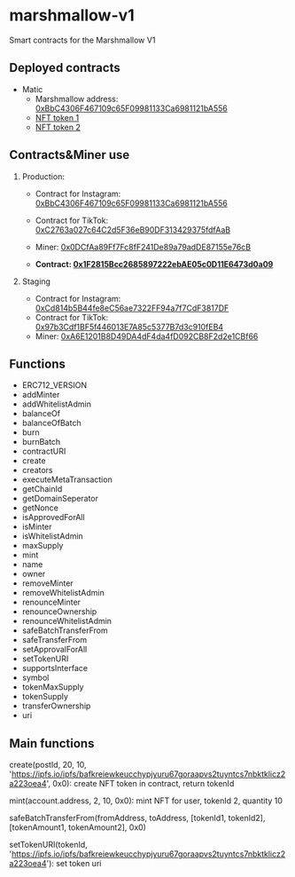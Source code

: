 # marshmallow-v1

Smart contracts for the Marshmallow V1

## Deployed contracts

- Matic
  - Marshmallow address: [0xBbC4306F467109c65F09981133Ca6981121bA556](https://explorer-mainnet.maticvigil.com/address/0xBbC4306F467109c65F09981133Ca6981121bA556)
  - [NFT token 1](https://opensea.io/assets/matic/0xBbC4306F467109c65F09981133Ca6981121bA556/1)
  - [NFT token 2](https://opensea.io/assets/matic/0xBbC4306F467109c65F09981133Ca6981121bA556/2)

## Contracts&Miner use

1. Production:
    - Contract for Instagram: [0xBbC4306F467109c65F09981133Ca6981121bA556](https://polygonscan.com/address/0xBbC4306F467109c65F09981133Ca6981121bA556)
    - Contract for TikTok: [0xC2763a027c64C2d5F36eB90DF313429375fdfAaB](https://polygonscan.com/address/0xC2763a027c64C2d5F36eB90DF313429375fdfAaB)
    - Miner: [0x0DCfAa89Ff7Fc8fF241De89a79adDE87155e76cB](https://polygonscan.com/address/0x0DCfAa89Ff7Fc8fF241De89a79adDE87155e76cB)

    - **Contract: [0x1F2815Bcc2685897222ebAE05c0D11E6473d0a09](https://polygonscan.com/address/0x1F2815Bcc2685897222ebAE05c0D11E6473d0a09)**

2. Staging
    - Contract for Instagram: [0xCd814b5B44fe8eC56ae7322FF94a7f7CdF3817DF](https://polygonscan.com/address/0xCd814b5B44fe8eC56ae7322FF94a7f7CdF3817DF)
    - Contract for TikTok: [0x97b3Cdf1BF5f446013E7A85c5377B7d3c910fEB4](https://polygonscan.com/address/0x97b3Cdf1BF5f446013E7A85c5377B7d3c910fEB4)
    - Miner: [0xA6E1201B8D49DA4dF4da4fD092CB8F2d2e1CBf66](https://polygonscan.com/address/0xA6E1201B8D49DA4dF4da4fD092CB8F2d2e1CBf66)


## Functions

- ERC712_VERSION
- addMinter
- addWhitelistAdmin
- balanceOf
- balanceOfBatch
- burn
- burnBatch
- contractURI
- create
- creators
- executeMetaTransaction
- getChainId
- getDomainSeperator
- getNonce
- isApprovedForAll
- isMinter
- isWhitelistAdmin
- maxSupply
- mint
- name
- owner
- removeMinter
- removeWhitelistAdmin
- renounceMinter
- renounceOwnership
- renounceWhitelistAdmin
- safeBatchTransferFrom
- safeTransferFrom
- setApprovalForAll
- setTokenURI
- supportsInterface
- symbol
- tokenMaxSupply
- tokenSupply
- transferOwnership
- uri

## Main functions

create(postId, 20, 10, 'https://ipfs.io/ipfs/bafkreiewkeucchypjyuru67goraapvs2tuyntcs7nbktklicz2a223oea4', 0x0): create NFT token in contract, return tokenId

mint(account.address, 2, 10, 0x0): mint NFT for user, tokenId 2, quantity 10

safeBatchTransferFrom(fromAddress, toAddress, [tokenId1, tokenId2], [tokenAmount1, tokenAmount2], 0x0)

setTokenURI(tokenId, 'https://ipfs.io/ipfs/bafkreiewkeucchypjyuru67goraapvs2tuyntcs7nbktklicz2a223oea4'): set token uri
